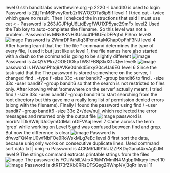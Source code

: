 level 0
ssh bandit.labs.overthewire.org -p 2220 -l bandit0 is used to login 
Password is ZjLjTmM6FvvyRnrb2rfNWOZOTa6ip5If
level 1
I tried cat - twice which gave no result. Then I chekced the instructions that said I must use cat < -
Password is 263JGJPfgU6LtdEvgfWU1XP5yac29mFx
level2
Used the Tab key to auto-completes the filename. So this level was not a problem.
Password is MNk8KNH3Usiio41PRUEoDFPqfxLPlSmx
level3
![image](https://github.com/user-attachments/assets/8ebb2978-f1ab-4ae3-a60b-48cefd2179fa)
Password is 2WmrDFRmJIq3IPxneAaMGhap0pFhF3NJ
level 4
After having learnt that the The file * command determines the type of every file, I used it but just like at level 1, the file names here also started with a dash so the command is going to be slightly different 
![image](https://github.com/user-attachments/assets/44e900f1-5a14-45e8-ae14-4421642cd666)
Password is 4oQYVPkxZOOEOO5pTW81FB8j8lxXGUQw
level5
![image](https://github.com/user-attachments/assets/555cf1d1-37a6-4436-abf6-32d40d61913c)
password is HWasnPhtq9AVKe0dmk45nxy20cvUa6EG
level 6
Since the task said that the The password is stored somewhere on the server, I changed
find . -type f -size 33c -user bandit7 -group bandit6 to find . -size 33c -user bandit7 -group bandit6 so that the search is not restricted to files only.
After knowing what 'somewhere on the server' actually meant, I tried find / -size 33c -user bandit7 -group bandit6 to start searching from the root directory but this gave me a really long list of permission denied errors (along with the filename). Finally I found the password using find / -user bandit7 -group bandit6 -size 33c 2>/dev/null which redirected the error messages and returned only the output file 
![image](https://github.com/user-attachments/assets/8f5aa7ab-b52b-4cac-a863-48edc4369a09)
password is morbNTDkSW6jIlUc0ymOdMaLnOlFVAaj
level 7
Came across the term 'grep' while working on Level 5 and was confused between find and grep. But now the difference is clear 
![image](https://github.com/user-attachments/assets/a6bee2d2-ac8d-4841-a639-c9b31b22553f)
Password is dfwvzFQi4mU0wfNbFOe9RoWskMLg7eEc
level 8
first sort the data, because uniq only works on consecutive duplicate lines.
Used command sort data.txt | uniq -u Password is 4CKMh1JI91bUIZZPXDqGanal4xvAg0JM
level 9
The strings command extracts printable strings from the files 
![image](https://github.com/user-attachments/assets/15df29b4-0c4e-4086-afb1-1c70b6a03ee8)
The password is FGUW5ilLVJrxX9kMYMmlN4MgbpfMiqey
level 10
![image](https://github.com/user-attachments/assets/b3e67511-70f2-4550-b3c4-06750b3803d9)
Password is dtR173fZKb0RRsDFSGsg2RWnpNVj3qRr
level 11

